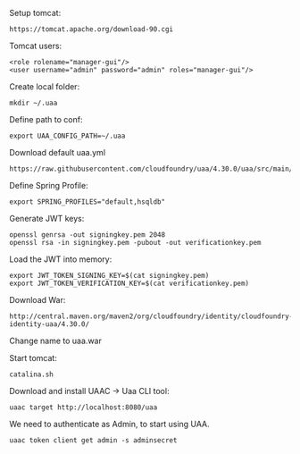 Setup tomcat:
```
https://tomcat.apache.org/download-90.cgi
```

Tomcat users:
```
<role rolename="manager-gui"/>
<user username="admin" password="admin" roles="manager-gui"/>
```

Create local folder:
```
mkdir ~/.uaa
```

Define path to conf:
```
export UAA_CONFIG_PATH=~/.uaa
```

Download default uaa.yml
```
https://raw.githubusercontent.com/cloudfoundry/uaa/4.30.0/uaa/src/main/resources/required_configuration.yml
```

Define Spring Profile:
```
export SPRING_PROFILES="default,hsqldb"
```

Generate JWT keys:
```
openssl genrsa -out signingkey.pem 2048
openssl rsa -in signingkey.pem -pubout -out verificationkey.pem
```

Load the JWT into memory:
```
export JWT_TOKEN_SIGNING_KEY=$(cat signingkey.pem)
export JWT_TOKEN_VERIFICATION_KEY=$(cat verificationkey.pem)
```

Download War:
```
http://central.maven.org/maven2/org/cloudfoundry/identity/cloudfoundry-identity-uaa/4.30.0/
```

Change name to uaa.war

Start tomcat:
```
catalina.sh
```
Download and install UAAC -> Uaa CLI tool:

```
uaac target http://localhost:8080/uaa
```

We need to authenticate as Admin, to start using UAA.

```
uaac token client get admin -s adminsecret
```


